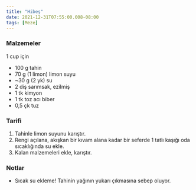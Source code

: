 ```yaml
---
title: "Hibeş"
date: 2021-12-31T07:55:00.008-08:00
tags: [Meze]
---
```


### Malzemeler

1 cup için

- 100 g tahin
- 70 g (1 limon) limon suyu
- ~30 g (2 yk) su
- 2 diş sarımsak, ezilmiş
- 1 tk kimyon
- 1 tk toz acı biber
- 0,5 çk tuz

### Tarifi

1. Tahinle limon suyunu karıştır.
2. Rengi açılana, akışkan bir kıvam alana kadar bir seferde 1 tatlı kaşığı oda sıcaklığında su ekle.
3. Kalan malzemeleri ekle, karıştır.

### Notlar

- Sıcak su ekleme! Tahinin yağının yukarı çıkmasına sebep oluyor.
